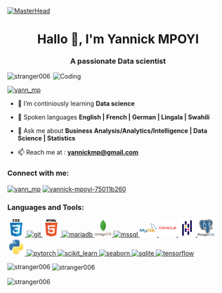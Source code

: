 [![MasterHead](https://miro.medium.com/max/1400/0*cPrF_XMe7U6atYgM.gif)](https://Stranger006.io)
<h1 align="center">Hallo 👋, I'm Yannick MPOYI</h1>
<h3 align="center">A passionate Data scientist</h3>
<img align="right" alt="Coding" width="400" src="https://miro.medium.com/max/1400/1*4HQN-5oeXTMK7z3va6k_XQ.gif">

<p align="left"> <img src="https://komarev.com/ghpvc/?username=stranger006&label=Profile%20views&color=0e75b6&style=flat" alt="stranger006" /> </p>

<p align="left"> <a href="https://twitter.com/yann_mp" target="blank"><img src="https://img.shields.io/twitter/follow/yann_mp?logo=twitter&style=for-the-badge" alt="yann_mp" /></a> </p>

- 🌱 I’m continiously learning **Data science**

- 🌱 Spoken languages **English |  French | German | Lingala | Swahili**

- 💬 Ask me about **Business Analysis/Analytics/Intelligence | Data Science | Statistics**

- 📫 Reach me at : **yannickmp@gmail.com**

<h3 align="left">Connect with me:</h3>
<p align="left">
<a href="https://twitter.com/yann_mp" target="blank"><img align="center" src="https://raw.githubusercontent.com/rahuldkjain/github-profile-readme-generator/master/src/images/icons/Social/twitter.svg" alt="yann_mp" height="30" width="40" /></a>
<a href="https://linkedin.com/in/yannick-mpoyi-75011b260" target="blank"><img align="center" src="https://raw.githubusercontent.com/rahuldkjain/github-profile-readme-generator/master/src/images/icons/Social/linked-in-alt.svg" alt="yannick-mpoyi-75011b260" height="30" width="40" /></a>
</p>

<h3 align="left">Languages and Tools:</h3>
<p align="left"> <a href="https://www.w3schools.com/css/" target="_blank" rel="noreferrer"> <img src="https://raw.githubusercontent.com/devicons/devicon/master/icons/css3/css3-original-wordmark.svg" alt="css3" width="40" height="40"/> </a> <a href="https://git-scm.com/" target="_blank" rel="noreferrer"> <img src="https://www.vectorlogo.zone/logos/git-scm/git-scm-icon.svg" alt="git" width="40" height="40"/> </a> <a href="https://www.w3.org/html/" target="_blank" rel="noreferrer"> <img src="https://raw.githubusercontent.com/devicons/devicon/master/icons/html5/html5-original-wordmark.svg" alt="html5" width="40" height="40"/> </a> <a href="https://mariadb.org/" target="_blank" rel="noreferrer"> <img src="https://www.vectorlogo.zone/logos/mariadb/mariadb-icon.svg" alt="mariadb" width="40" height="40"/> </a> <a href="https://www.mongodb.com/" target="_blank" rel="noreferrer"> <img src="https://raw.githubusercontent.com/devicons/devicon/master/icons/mongodb/mongodb-original-wordmark.svg" alt="mongodb" width="40" height="40"/> </a> <a href="https://www.microsoft.com/en-us/sql-server" target="_blank" rel="noreferrer"> <img src="https://www.svgrepo.com/show/303229/microsoft-sql-server-logo.svg" alt="mssql" width="40" height="40"/> </a> <a href="https://www.mysql.com/" target="_blank" rel="noreferrer"> <img src="https://raw.githubusercontent.com/devicons/devicon/master/icons/mysql/mysql-original-wordmark.svg" alt="mysql" width="40" height="40"/> </a> <a href="https://www.oracle.com/" target="_blank" rel="noreferrer"> <img src="https://raw.githubusercontent.com/devicons/devicon/master/icons/oracle/oracle-original.svg" alt="oracle" width="40" height="40"/> </a> <a href="https://pandas.pydata.org/" target="_blank" rel="noreferrer"> <img src="https://raw.githubusercontent.com/devicons/devicon/2ae2a900d2f041da66e950e4d48052658d850630/icons/pandas/pandas-original.svg" alt="pandas" width="40" height="40"/> </a> <a href="https://www.postgresql.org" target="_blank" rel="noreferrer"> <img src="https://raw.githubusercontent.com/devicons/devicon/master/icons/postgresql/postgresql-original-wordmark.svg" alt="postgresql" width="40" height="40"/> </a> <a href="https://www.python.org" target="_blank" rel="noreferrer"> <img src="https://raw.githubusercontent.com/devicons/devicon/master/icons/python/python-original.svg" alt="python" width="40" height="40"/> </a> <a href="https://pytorch.org/" target="_blank" rel="noreferrer"> <img src="https://www.vectorlogo.zone/logos/pytorch/pytorch-icon.svg" alt="pytorch" width="40" height="40"/> </a> <a href="https://scikit-learn.org/" target="_blank" rel="noreferrer"> <img src="https://upload.wikimedia.org/wikipedia/commons/0/05/Scikit_learn_logo_small.svg" alt="scikit_learn" width="40" height="40"/> </a> <a href="https://seaborn.pydata.org/" target="_blank" rel="noreferrer"> <img src="https://seaborn.pydata.org/_images/logo-mark-lightbg.svg" alt="seaborn" width="40" height="40"/> </a> <a href="https://www.sqlite.org/" target="_blank" rel="noreferrer"> <img src="https://www.vectorlogo.zone/logos/sqlite/sqlite-icon.svg" alt="sqlite" width="40" height="40"/> </a> <a href="https://www.tensorflow.org" target="_blank" rel="noreferrer"> <img src="https://www.vectorlogo.zone/logos/tensorflow/tensorflow-icon.svg" alt="tensorflow" width="40" height="40"/> </a> </p>

<p><img align="left" src="https://github-readme-stats.vercel.app/api/top-langs?username=stranger006&show_icons=true&locale=en&layout=compact" alt="stranger006" /></p>

<p>&nbsp;<img align="center" src="https://github-readme-stats.vercel.app/api?username=stranger006&show_icons=true&locale=en" alt="stranger006" /></p>

<p><img align="center" src="https://github-readme-streak-stats.herokuapp.com/?user=stranger006&" alt="stranger006" /></p>
